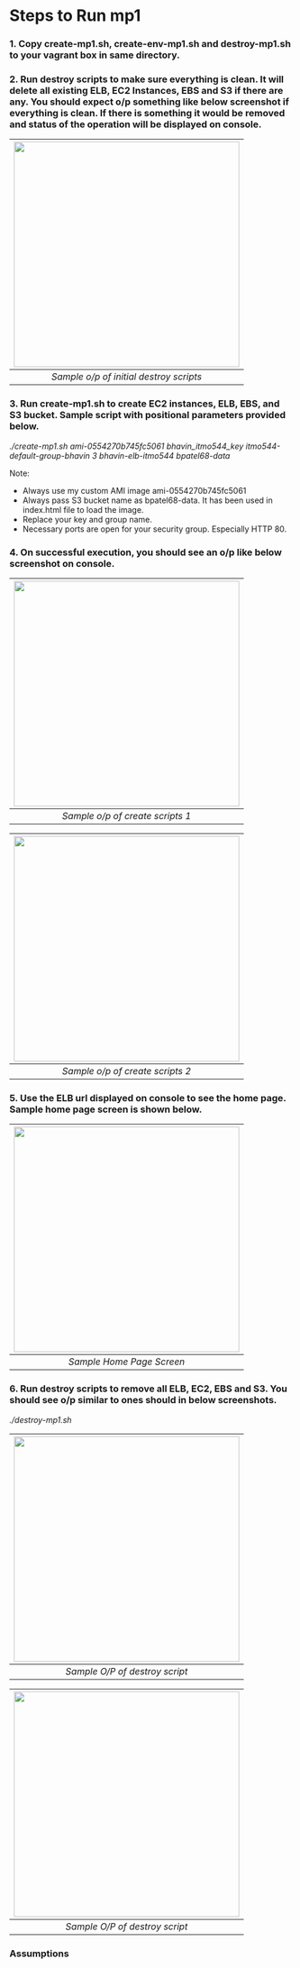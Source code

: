 # Steps to Run mp1

### 1. Copy create-mp1.sh, create-env-mp1.sh and destroy-mp1.sh to your vagrant box in same directory.
### 2. Run destroy scripts to make sure everything is clean. It will delete all existing ELB, EC2 Instances, EBS and S3 if there are any. You should expect o/p something like below screenshot if everything is clean. If there is something it would be removed and status of the operation will be displayed on console.

| <img src="https://github.com/illinoistech-itm/bpatel68/blob/master/itmo-544/mp1/images/pic5.jpg" alt="" style="width: 400px;"/> |
|:--:| 
| *Sample o/p of initial destroy scripts* |

### 3. Run create-mp1.sh to create EC2 instances, ELB, EBS, and S3 bucket. Sample script with positional parameters provided below.

   *./create-mp1.sh ami-0554270b745fc5061 bhavin_itmo544_key itmo544-default-group-bhavin 3 bhavin-elb-itmo544 bpatel68-data*

   Note:
   * Always use my custom AMI image ami-0554270b745fc5061
   * Always pass S3 bucket name as bpatel68-data. It has been used in index.html file to load the image.
   * Replace your key and group name.
   * Necessary ports are open for your security group. Especially HTTP 80.

### 4. On successful execution, you should see an o/p like below screenshot on console.

| <img src="https://github.com/illinoistech-itm/bpatel68/blob/master/itmo-544/mp1/images/pic1.jpg" alt="" style="width: 400px;"/> |
|:--:| 
| *Sample o/p of create scripts 1* |

| <img src="https://github.com/illinoistech-itm/bpatel68/blob/master/itmo-544/mp1/images/pic2.jpg" alt="" style="width: 400px;"/> |
|:--:| 
| *Sample o/p of create scripts 2* |

### 5. Use the ELB url displayed on console to see the home page. Sample home page screen is shown below.

| <img src="https://github.com/illinoistech-itm/bpatel68/blob/master/itmo-544/mp1/images/pic6.jpg" alt="" style="width: 400px;"/> |
|:--:|
| *Sample Home Page Screen* |

### 6. Run destroy scripts to remove all ELB, EC2, EBS and S3. You should see o/p similar to ones should in below screenshots.

*./destroy-mp1.sh*

| <img src="https://github.com/illinoistech-itm/bpatel68/blob/master/itmo-544/mp1/images/pic3.jpg" alt="" style="width: 400px;"/> |
|:--:|
| *Sample O/P of destroy script* |


| <img src="https://github.com/illinoistech-itm/bpatel68/blob/master/itmo-544/mp1/images/pic4.jpg" alt="" style="width: 400px;"/> |
|:--:| 
| *Sample O/P of destroy script* |


### Assumptions
